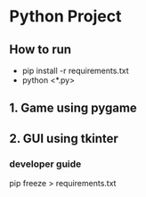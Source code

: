 # Python Project
## How to run
- pip install -r requirements.txt
- python <*.py>

## 1. Game using pygame

## 2. GUI using tkinter

### developer guide
pip freeze > requirements.txt


